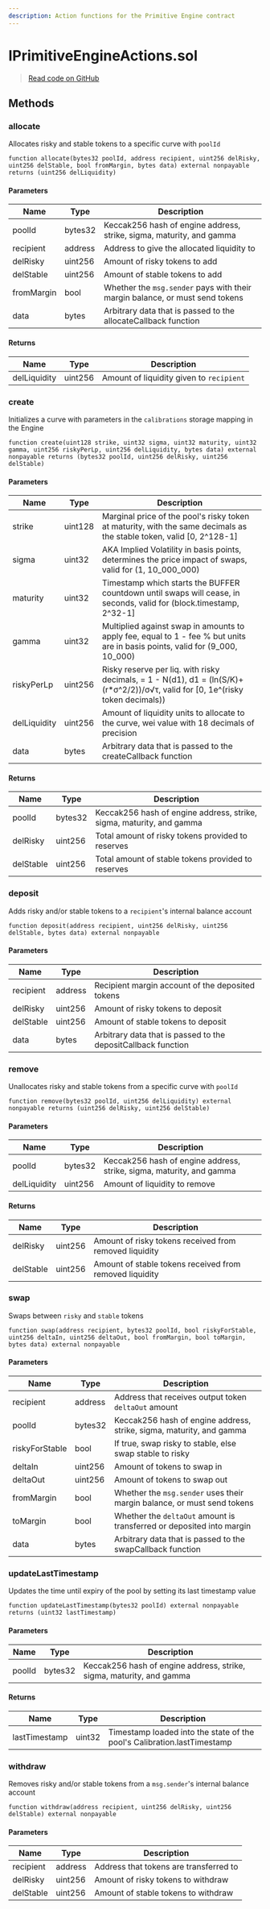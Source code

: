 ```yaml
---
description: Action functions for the Primitive Engine contract
---
```


# IPrimitiveEngineActions.sol
> [Read code on GitHub](https://github.com/primitivefinance/rmm-core/blob/main/contracts/interfaces/engine/IPrimitiveEngineActions.sol)





## Methods

### allocate

Allocates risky and stable tokens to a specific curve with `poolId`

```solidity title="Solidity"
function allocate(bytes32 poolId, address recipient, uint256 delRisky, uint256 delStable, bool fromMargin, bytes data) external nonpayable returns (uint256 delLiquidity)
```




#### Parameters

| Name | Type | Description |
|---|---|---|
| poolId | bytes32 | Keccak256 hash of engine address, strike, sigma, maturity, and gamma |
| recipient | address | Address to give the allocated liquidity to |
| delRisky | uint256 | Amount of risky tokens to add |
| delStable | uint256 | Amount of stable tokens to add |
| fromMargin | bool | Whether the `msg.sender` pays with their margin balance, or must send tokens |
| data | bytes | Arbitrary data that is passed to the allocateCallback function |

#### Returns

| Name | Type | Description |
|---|---|---|
| delLiquidity | uint256 | Amount of liquidity given to `recipient` |

### create

Initializes a curve with parameters in the `calibrations` storage mapping in the Engine

```solidity title="Solidity"
function create(uint128 strike, uint32 sigma, uint32 maturity, uint32 gamma, uint256 riskyPerLp, uint256 delLiquidity, bytes data) external nonpayable returns (bytes32 poolId, uint256 delRisky, uint256 delStable)
```




#### Parameters

| Name | Type | Description |
|---|---|---|
| strike | uint128 | Marginal price of the pool&#39;s risky token at maturity, with the same decimals as the stable token, valid [0, 2^128-1] |
| sigma | uint32 | AKA Implied Volatility in basis points, determines the price impact of swaps, valid for (1, 10_000_000) |
| maturity | uint32 | Timestamp which starts the BUFFER countdown until swaps will cease, in seconds, valid for (block.timestamp, 2^32-1] |
| gamma | uint32 | Multiplied against swap in amounts to apply fee, equal to 1 - fee % but units are in basis points, valid for (9_000, 10_000) |
| riskyPerLp | uint256 | Risky reserve per liq. with risky decimals, = 1 - N(d1), d1 = (ln(S/K)+(r*σ^2/2))/σ√τ, valid for [0, 1e^(risky token decimals)) |
| delLiquidity | uint256 | Amount of liquidity units to allocate to the curve, wei value with 18 decimals of precision |
| data | bytes | Arbitrary data that is passed to the createCallback function |

#### Returns

| Name | Type | Description |
|---|---|---|
| poolId | bytes32 |      Keccak256 hash of engine address, strike, sigma, maturity, and gamma |
| delRisky | uint256 |    Total amount of risky tokens provided to reserves |
| delStable | uint256 |   Total amount of stable tokens provided to reserves |

### deposit

Adds risky and/or stable tokens to a `recipient`&#39;s internal balance account

```solidity title="Solidity"
function deposit(address recipient, uint256 delRisky, uint256 delStable, bytes data) external nonpayable
```




#### Parameters

| Name | Type | Description |
|---|---|---|
| recipient | address | Recipient margin account of the deposited tokens |
| delRisky | uint256 | Amount of risky tokens to deposit |
| delStable | uint256 | Amount of stable tokens to deposit |
| data | bytes | Arbitrary data that is passed to the depositCallback function |

### remove

Unallocates risky and stable tokens from a specific curve with `poolId`

```solidity title="Solidity"
function remove(bytes32 poolId, uint256 delLiquidity) external nonpayable returns (uint256 delRisky, uint256 delStable)
```




#### Parameters

| Name | Type | Description |
|---|---|---|
| poolId | bytes32 | Keccak256 hash of engine address, strike, sigma, maturity, and gamma |
| delLiquidity | uint256 | Amount of liquidity to remove |

#### Returns

| Name | Type | Description |
|---|---|---|
| delRisky | uint256 |      Amount of risky tokens received from removed liquidity |
| delStable | uint256 |     Amount of stable tokens received from removed liquidity |

### swap

Swaps between `risky` and `stable` tokens

```solidity title="Solidity"
function swap(address recipient, bytes32 poolId, bool riskyForStable, uint256 deltaIn, uint256 deltaOut, bool fromMargin, bool toMargin, bytes data) external nonpayable
```




#### Parameters

| Name | Type | Description |
|---|---|---|
| recipient | address | Address that receives output token `deltaOut` amount |
| poolId | bytes32 | Keccak256 hash of engine address, strike, sigma, maturity, and gamma |
| riskyForStable | bool | If true, swap risky to stable, else swap stable to risky |
| deltaIn | uint256 | Amount of tokens to swap in |
| deltaOut | uint256 | Amount of tokens to swap out |
| fromMargin | bool | Whether the `msg.sender` uses their margin balance, or must send tokens |
| toMargin | bool | Whether the `deltaOut` amount is transferred or deposited into margin |
| data | bytes | Arbitrary data that is passed to the swapCallback function |

### updateLastTimestamp

Updates the time until expiry of the pool by setting its last timestamp value

```solidity title="Solidity"
function updateLastTimestamp(bytes32 poolId) external nonpayable returns (uint32 lastTimestamp)
```




#### Parameters

| Name | Type | Description |
|---|---|---|
| poolId | bytes32 | Keccak256 hash of engine address, strike, sigma, maturity, and gamma |

#### Returns

| Name | Type | Description |
|---|---|---|
| lastTimestamp | uint32 | Timestamp loaded into the state of the pool&#39;s Calibration.lastTimestamp |

### withdraw

Removes risky and/or stable tokens from a `msg.sender`&#39;s internal balance account

```solidity title="Solidity"
function withdraw(address recipient, uint256 delRisky, uint256 delStable) external nonpayable
```




#### Parameters

| Name | Type | Description |
|---|---|---|
| recipient | address | Address that tokens are transferred to |
| delRisky | uint256 | Amount of risky tokens to withdraw |
| delStable | uint256 | Amount of stable tokens to withdraw |




